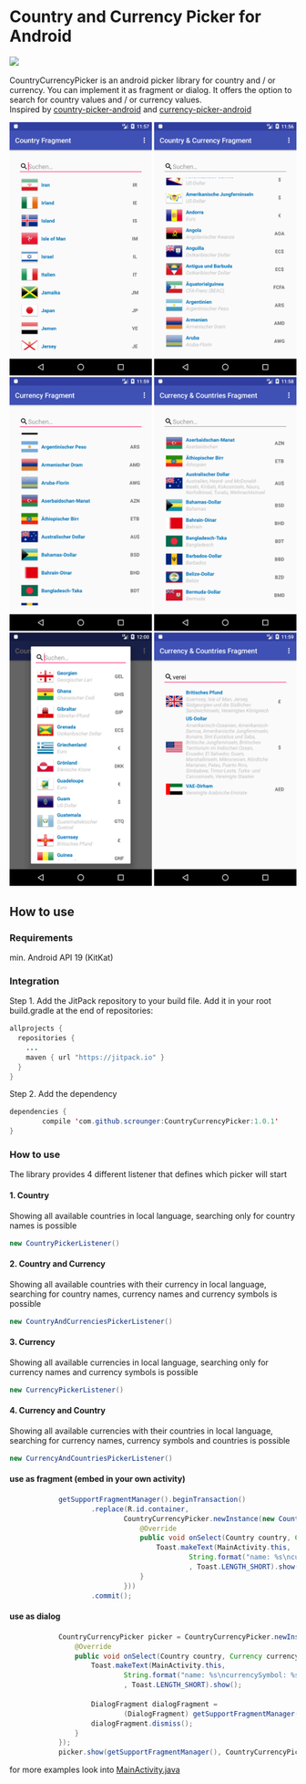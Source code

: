 

# Country and Currency Picker for Android

 [![](https://img.shields.io/badge/paypal-donate-yellow.svg)](https://www.paypal.com/cgi-bin/webscr?cmd=_s-xclick&hosted_button_id=VT4V9FULB93JW)

CountryCurrencyPicker is an android picker library for country and / or currency. You can implement it as fragment or dialog. It offers the option to search for country values and / or currency values.
<br />Inspired by [country-picker-android](https://github.com/mukeshsolanki/country-picker-android) and [currency-picker-android](https://github.com/midorikocak/currency-picker-android)

<p align="center">
  <img src="/Screenshots/country.png" width="250"/>
  <img src="/Screenshots/Country%26Currency.png" width="250"/>
  <img src="/Screenshots/Currency.png" width="250"/>
  <img src="/Screenshots/Currency%26Country.png" width="250"/>
  <img src="/Screenshots/dialog.png" width="250"/>
  <img src="/Screenshots/search.png" width="250"/>
</p>

## How to use

### Requirements
min. Android API 19 (KitKat)

### Integration

Step 1\. Add the JitPack repository to your build file. Add it in your root build.gradle at the end of repositories:

```java
allprojects {
  repositories {
    ...
    maven { url "https://jitpack.io" }
  }
}
```

Step 2\. Add the dependency

```java
dependencies {
        compile 'com.github.scrounger:CountryCurrencyPicker:1.0.1'
}
```

### How to use
The library provides 4 different listener that defines which picker will start
#### 1\. Country

Showing all available countries in local language, searching only for country names is possible

```java
new CountryPickerListener()
```
#### 2\. Country and Currency

Showing all available countries with their currency in local language, searching for country names, currency names and currency symbols is possible

```java
new CountryAndCurrenciesPickerListener()
```

#### 3\. Currency

Showing all available currencies in local language, searching only for currency names and currency symbols is possible

```java
new CurrencyPickerListener()
```

#### 4\. Currency and Country

Showing all available currencies with their countries in local language, searching for currency names, currency symbols and countries is possible

```java
new CurrencyAndCountriesPickerListener()
```

#### use as fragment (embed in your own activity)
```java
            getSupportFragmentManager().beginTransaction()
                    .replace(R.id.container,
                            CountryCurrencyPicker.newInstance(new CountryAndCurrenciesPickerListener() {
                                @Override
                                public void onSelect(Country country, Currency currency) {
                                    Toast.makeText(MainActivity.this,
                                            String.format("name: %s\ncurrencySymbol: %s", country.getName(), currency.getSymbol())
                                            , Toast.LENGTH_SHORT).show();
                                }
                            }))
                    .commit();
```

#### use as dialog
```java
            CountryCurrencyPicker picker = CountryCurrencyPicker.newInstance(new CountryAndCurrenciesPickerListener() {
                @Override
                public void onSelect(Country country, Currency currency) {
                    Toast.makeText(MainActivity.this,
                            String.format("name: %s\ncurrencySymbol: %s", country.getName(), currency.getSymbol())
                            , Toast.LENGTH_SHORT).show();

                    DialogFragment dialogFragment =
                            (DialogFragment) getSupportFragmentManager().findFragmentByTag(CountryCurrencyPicker.DIALOG_NAME);
                    dialogFragment.dismiss();
                }
            });
            picker.show(getSupportFragmentManager(), CountryCurrencyPicker.DIALOG_NAME);
```

for more examples look into [MainActivity.java](/sample/src/main/java/com/scrounger/countrycurrencypicker/sample/MainActivity.java#L52)
